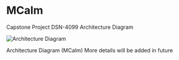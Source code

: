 # MCalm
Capstone Project DSN-4099
Architecture Diagram

![Architecture Diagram](https://github.com/sarthakmishraa/Capstone-Project-MCalm/blob/main/img/static/images/capstone_review3_arch_diag.JPG)

Architecture Diagram (MCalm)
More details will be added in future
